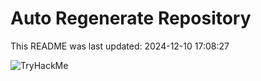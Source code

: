 # Auto Regenerate Repository

This README was last updated: 2024-12-10 17:08:27

 ![TryHackMe](https://tryhackme.com/badge/533634)